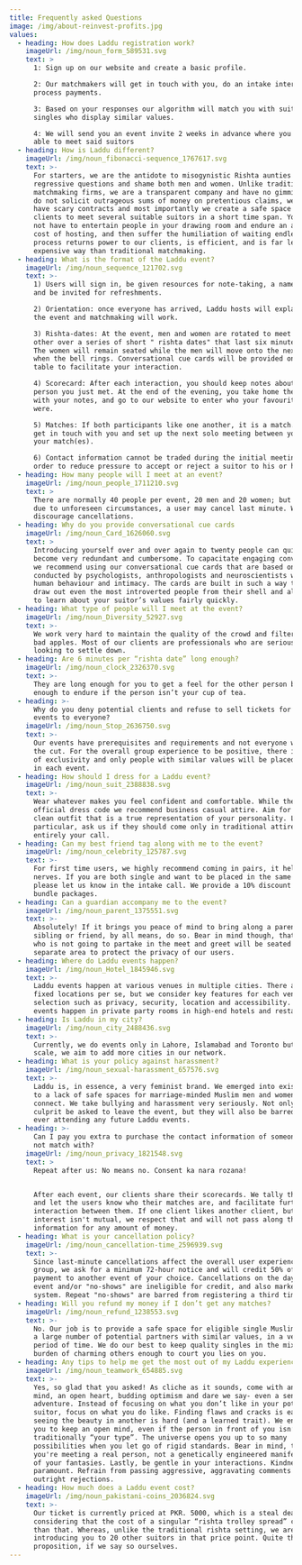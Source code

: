 ```yaml
---
title: Frequently asked Questions
image: /img/about-reinvest-profits.jpg
values:
  - heading: How does Laddu registration work?
    imageUrl: /img/noun_form_589531.svg
    text: >
      1: Sign up on our website and create a basic profile.  

      2: Our matchmakers will get in touch with you, do an intake interview and
      process payments.  

      3: Based on your responses our algorithm will match you with suitable
      singles who display similar values.  

      4: We will send you an event invite 2 weeks in advance where you will be
      able to meet said suitors
  - heading: How is Laddu different?
    imageUrl: /img/noun_fibonacci-sequence_1767617.svg
    text: >-
      For starters, we are the antidote to misogynistic Rishta aunties who ask
      regressive questions and shame both men and women. Unlike traditional
      matchmaking firms, we are a transparent company and have no gimmicks. We
      do not solicit outrageous sums of money on pretentious claims, we do not
      have scary contracts and most importantly we create a safe space for our
      clients to meet several suitable suitors in a short time span. You will
      not have to entertain people in your drawing room and endure an additional
      cost of hosting, and then suffer the humiliation of waiting endlessly. Our
      process returns power to our clients, is efficient, and is far less
      expensive way than traditional matchmaking.
  - heading: What is the format of the Laddu event?
    imageUrl: /img/noun_sequence_121702.svg
    text: >-
      1) Users will sign in, be given resources for note-taking, a name badge
      and be invited for refreshments.

      2) Orientation: once everyone has arrived, Laddu hosts will explain how
      the event and matchmaking will work.

      3) Rishta-dates: At the event, men and women are rotated to meet each
      other over a series of short " rishta dates" that last six minutes each.
      The women will remain seated while the men will move onto the next table
      when the bell rings. Conversational cue cards will be provided on each
      table to facilitate your interaction.

      4) Scorecard: After each interaction, you should keep notes about the
      person you just met. At the end of the evening, you take home the pamphlet
      with your notes, and go to our website to enter who your favourite suitors
      were.

      5) Matches: If both participants like one another, it is a match. We will
      get in touch with you and set up the next solo meeting between you and
      your match(es). 

      6) Contact information cannot be traded during the initial meeting, in
      order to reduce pressure to accept or reject a suitor to his or her face.
  - heading: How many people will I meet at an event?
    imageUrl: /img/noun_people_1711210.svg
    text: >
      There are normally 40 people per event, 20 men and 20 women; but sometimes
      due to unforeseen circumstances, a user may cancel last minute. We highly
      discourage cancellations.
  - heading: Why do you provide conversational cue cards
    imageUrl: /img/noun_Card_1626060.svg
    text: >
      Introducing yourself over and over again to twenty people can quickly
      become very redundant and cumbersome. To capacitate engaging conversation
      we recommend using our conversational cue cards that are based on research
      conducted by psychologists, anthropologists and neuroscientists who study
      human behaviour and intimacy. The cards are built in such a way that they
      draw out even the most introverted people from their shell and allow you
      to learn about your suitor’s values fairly quickly.
  - heading: What type of people will I meet at the event?
    imageUrl: /img/noun_Diversity_52927.svg
    text: >-
      We work very hard to maintain the quality of the crowd and filter out any
      bad apples. Most of our clients are professionals who are seriously
      looking to settle down.
  - heading: Are 6 minutes per “rishta date” long enough?
    imageUrl: /img/noun_clock_2326370.svg
    text: >-
      They are long enough for you to get a feel for the other person but short
      enough to endure if the person isn’t your cup of tea.
  - heading: >-
      Why do you deny potential clients and refuse to sell tickets for your
      events to everyone?
    imageUrl: /img/noun_Stop_2636750.svg
    text: >-
      Our events have prerequisites and requirements and not everyone will make
      the cut. For the overall group experience to be positive, there is an air
      of exclusivity and only people with similar values will be placed together
      in each event.
  - heading: How should I dress for a Laddu event?
    imageUrl: /img/noun_suit_2388838.svg
    text: >-
      Wear whatever makes you feel confident and comfortable. While there is no
      official dress code we recommend business casual attire. Aim for a sharp,
      clean outfit that is a true representation of your personality. Ladies, in
      particular, ask us if they should come only in traditional attire- that is
      entirely your call.
  - heading: Can my best friend tag along with me to the event?
    imageUrl: /img/noun_celebrity_125787.svg
    text: >-
      For first time users, we highly recommend coming in pairs, it helps the
      nerves. If you are both single and want to be placed in the same event
      please let us know in the intake call. We provide a 10% discount for
      bundle packages.
  - heading: Can a guardian accompany me to the event?
    imageUrl: /img/noun_parent_1375551.svg
    text: >-
      Absolutely! If it brings you peace of mind to bring along a parent,
      sibling or friend, by all means, do so. Bear in mind though, that anyone
      who is not going to partake in the meet and greet will be seated in a
      separate area to protect the privacy of our users.
  - heading: Where do Laddu events happen?
    imageUrl: /img/noun_Hotel_1845946.svg
    text: >-
      Laddu events happen at various venues in multiple cities. There are no
      fixed locations per se, but we consider key features for each venue
      selection such as privacy, security, location and accessibility. All our
      events happen in private party rooms in high-end hotels and restaurants.
  - heading: Is Laddu in my city?
    imageUrl: /img/noun_city_2488436.svg
    text: >-
      Currently, we do events only in Lahore, Islamabad and Toronto but as we
      scale, we aim to add more cities in our network.
  - heading: What is your policy against harassment?
    imageUrl: /img/noun_sexual-harassment_657576.svg
    text: >-
      Laddu is, in essence, a very feminist brand. We emerged into existence due
      to a lack of safe spaces for marriage-minded Muslim men and women to
      connect. We take bullying and harassment very seriously. Not only will the
      culprit be asked to leave the event, but they will also be barred from
      ever attending any future Laddu events.
  - heading: >-
      Can I pay you extra to purchase the contact information of someone I did
      not match with?
    imageUrl: /img/noun_privacy_1821548.svg
    text: >
      Repeat after us: No means no. Consent ka nara rozana!


      After each event, our clients share their scorecards. We tally the scores
      and let the users know who their matches are, and facilitate further
      interaction between them. If one client likes another client, but the
      interest isn't mutual, we respect that and will not pass along the contact
      information for any amount of money.
  - heading: What is your cancellation policy?
    imageUrl: /img/noun_cancellation-time_2596939.svg
    text: >-
      Since last-minute cancellations affect the overall user experience for the
      group, we ask for a minimum 72-hour notice and will credit 50% of your
      payment to another event of your choice. Cancellations on the day of the
      event and/or "no-shows" are ineligible for credit, and also marked in our
      system. Repeat "no-shows" are barred from registering a third time.
  - heading: Will you refund my money if I don’t get any matches?
    imageUrl: /img/noun_refund_1238553.svg
    text: >-
      No. Our job is to provide a safe space for eligible single Muslims to meet
      a large number of potential partners with similar values, in a very short
      period of time. We do our best to keep quality singles in the mix, but the
      burden of charming others enough to court you lies on you.
  - heading: Any tips to help me get the most out of my Laddu experience?
    imageUrl: /img/noun_teamwork_654885.svg
    text: >-
      Yes, so glad that you asked! As cliche as it sounds, come with an open
      mind, an open heart, budding optimism and dare we say- even a sense of
      adventure. Instead of focusing on what you don’t like in your potential
      suitor, focus on what you do like. Finding flaws and cracks is easy,
      seeing the beauty in another is hard (and a learned trait). We encourage
      you to keep an open mind, even if the person in front of you isn’t
      traditionally “your type”. The universe opens you up to so many
      possibilities when you let go of rigid standards. Bear in mind, that
      you're meeting a real person, not a genetically engineered manifestation
      of your fantasies. Lastly, be gentle in your interactions. Kindness is
      paramount. Refrain from passing aggressive, aggravating comments and/or
      outright rejections.
  - heading: How much does a Laddu event cost?
    imageUrl: /img/noun_pakistani-coins_2036824.svg
    text: >-
      Our ticket is currently priced at PKR. 5000, which is a steal deal
      considering that the cost of a singular “rishta trolley spread” costs more
      than that. Whereas, unlike the traditional rishta setting, we are
      introducing you to 20 other suitors in that price point. Quite the value
      proposition, if we say so ourselves.
---
```



